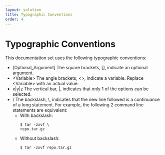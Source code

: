 ```yaml
---
layout: solution
title: Typographic Conventions
order: 4
---
```


# Typographic Conventions


This documentation set uses the following typographic conventions:

- [Optional_Argument]
The square brackets, [], indicate an optional argument.
- &lt;Variable&gt;
The angle brackets, &lt;&gt;, indicate a variable. Replace &lt;Variable&gt; with an actual value.
- x|y|z
The vertical bar, \|, indicates that only 1 of the options can be selected.
- \\
The backslash, \\, indicates that the new line followed is a continuance of a long statement. For example, the following 2 command line statements are equivalent:
  - With backslash:
    ```
    $ tar -zxvf \
    repo.tar.gz
    ```
  - Without backslash:
    ```
    $ tar -zxvf repo.tar.gz
    ```
